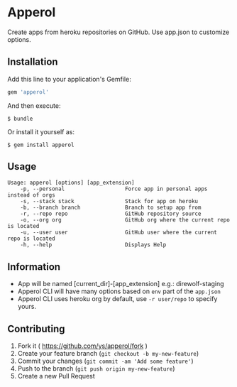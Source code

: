 # Apperol

Create apps from heroku repositories on GitHub.
Use app.json to customize options.

## Installation

Add this line to your application's Gemfile:

```ruby
gem 'apperol'
```

And then execute:

    $ bundle

Or install it yourself as:

    $ gem install apperol

## Usage

```
Usage: apperol [options] [app_extension]
    -p, --personal                   Force app in personal apps instead of orgs
    -s, --stack stack                Stack for app on heroku
    -b, --branch branch              Branch to setup app from
    -r, --repo repo                  GitHub repository source
    -o, --org org                    GitHub org where the current repo is located
    -u, --user user                  GitHub user where the current repo is located
    -h, --help                       Displays Help

```

## Information

- App will be named [current_dir]-[app_extension] e.g.: direwolf-staging
- Apperol CLI will have many options based on `env` part of the `app.json`
- Apperol CLI uses heroku org by default, use `-r user/repo` to specify yours.

## Contributing

1. Fork it ( https://github.com/ys/apperol/fork )
2. Create your feature branch (`git checkout -b my-new-feature`)
3. Commit your changes (`git commit -am 'Add some feature'`)
4. Push to the branch (`git push origin my-new-feature`)
5. Create a new Pull Request

